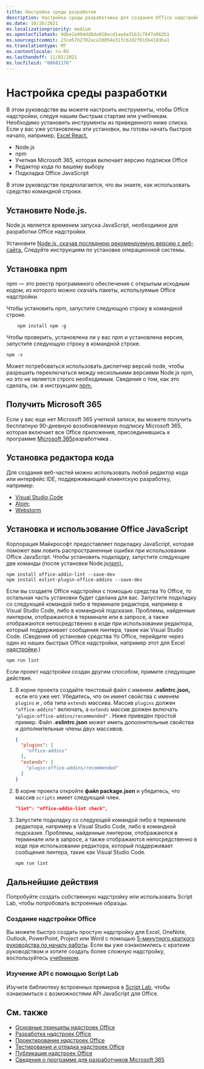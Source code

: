 ```yaml
---
title: Настройка среды разработки
description: Настройка среды разработчика для создания Office надстройки.
ms.date: 10/26/2021
ms.localizationpriority: medium
ms.openlocfilehash: 9dbe2a994dd8da028ecd1ae4a31b2c7847a062b1
ms.sourcegitcommit: 23ce57b2702aca19054e31fcb2d2f015b4183ba1
ms.translationtype: MT
ms.contentlocale: ru-RU
ms.lasthandoff: 11/02/2021
ms.locfileid: "60681176"
---
```

# <a name="set-up-your-development-environment"></a>Настройка среды разработки

В этом руководстве вы можете настроить инструменты, чтобы Office надстройки, следуя нашим быстрым стартам или учебникам. Необходимо установить инструменты из приведенного ниже списка. Если у вас уже установлены эти установки, вы готовы начать быстрое начало, например, [Excel React.](../quickstarts/excel-quickstart-react.md)

- Node.js
- npm
- Учетная Microsoft 365, которая включает версию подписки Office
- Редактор кода по вашему выбору
- Подкладка Office JavaScript

В этом руководстве предполагается, что вы знаете, как использовать средство командной строки.

## <a name="install-nodejs"></a>Установите Node.js.

Node.js является временем запуска JavaScript, необходимое для разработки Office надстройки.

Установите [Node.js, скачав последнюю рекомендуемую версию с веб-сайта.](https://nodejs.org) Следуйте инструкциям по установке операционной системы.

## <a name="install-npm"></a>Установка npm

npm — это реестр программного обеспечения с открытым исходным кодом, из которого можно скачать пакеты, используемые Office надстройки.

Чтобы установить npm, запустите следующую строку в командной строке.

```command&nbsp;line
    npm install npm -g
```

Чтобы проверить, установлена ли у вас npm и установлена версия, запустите следующую строку в командной строке.

```command&nbsp;line
npm -v
```

Может потребоваться использовать диспетчер версий node, чтобы разрешить переключаться между несколькими версиями Node.js npm, но это не является строго необходимым. Сведения о том, как это сделать, см. в инструкциях [npm.](https://docs.npmjs.com/downloading-and-installing-node-js-and-npm)

## <a name="get-microsoft-365"></a>Получить Microsoft 365

Если у вас еще нет Microsoft 365 учетной записи, вы можете получить бесплатную 90-дневную возобновляемую подписку Microsoft 365, которая включает все Office приложения, присоединившись к программе [Microsoft 365](https://developer.microsoft.com/office/dev-program)разработчика .

## <a name="install-a-code-editor"></a>Установка редактора кода

Для создания веб-частей можно использовать любой редактор кода или интерфейс IDE, поддерживающий клиентскую разработку, например:

- [Visual Studio Code](https://code.visualstudio.com/)
- [Atom](https://atom.io);
- [Webstorm](https://www.jetbrains.com/webstorm)

## <a name="install-and-use-the-office-javascript-linter"></a>Установка и использование Office JavaScript

Корпорация Майкрософт предоставляет подкладку JavaScript, которая поможет вам ловить распространенные ошибки при использовании Office JavaScript. Чтобы установить подкладку, запустите следующие две команды [](#install-nodejs) (после установки Node.js[npm).](#install-npm)

```command&nbsp;line
npm install office-addin-lint --save-dev
npm install eslint-plugin-office-addins --save-dev
```

Если вы создаете Office надстройки с помощью средства Yo Office, то остальная часть установки будет сделана для вас. Запустите подкладку со следующей командой либо в терминале редактора, например в Visual Studio Code, либо в командной подсказке. Проблемы, найденные линтером, отображаются в терминале или в запросе, а также отображаются непосредственно в коде при использовании редактора, который поддерживает сообщения линтера, такие как Visual Studio Code. (Сведения об установке средства Yo Office, перейдите через один из наших быстрых Office надстройки, например этот для Excel [надстройки](../quickstarts/excel-quickstart-jquery.md).)

```command&nbsp;line
npm run lint
```

Если проект надстройки создан другим способом, примите следующие действия.

1. В корне проекта создайте текстовый файл с именем **.eslintrc.json,** если его уже нет. Убедитесь, что он имеет свойства с именем `plugins` и , оба типа `extends` массива. Массив `plugins` должен `"office-addins"` включать, а `extends` массив должен включать `"plugin:office-addins/recommended"` . Ниже приведен простой пример. Файл **.eslintrc.json** может иметь дополнительные свойства и дополнительные члены двух массивов.

   ```json
   {
     "plugins": [
       "office-addins"
     ],
     "extends": [
       "plugin:office-addins/recommended"
     ]
   }
   ```

1. В корне проекта откройте **файл package.json** и убедитесь, что массив `scripts` имеет следующий член.

   ```json
   "lint": "office-addin-lint check",
   ```

1. Запустите подкладку со следующей командой либо в терминале редактора, например в Visual Studio Code, либо в командной подсказке. Проблемы, найденные линтером, отображаются в терминале или в запросе, а также отображаются непосредственно в коде при использовании редактора, который поддерживает сообщения линтера, такие как Visual Studio Code.

   ```command&nbsp;line
   npm run lint
   ```

## <a name="next-steps"></a>Дальнейшие действия

Попробуйте создать собственную надстройку или использовать Script Lab, чтобы попробовать встроенные образцы.

### <a name="create-an-office-add-in"></a>Создание надстройки Office

Вы можете быстро создать простую надстройку для Excel, OneNote, Outlook, PowerPoint, Project или Word с помощью [5-минутного краткого руководства по началу работы](../index.yml). Если вы уже ознакомились с кратким руководством и хотите создать более сложную надстройку, воспользуйтесь [учебником](../index.yml).

### <a name="explore-the-apis-with-script-lab"></a>Изучение API с помощью Script Lab

Изучите библиотеку встроенных примеров в [Script Lab](explore-with-script-lab.md), чтобы ознакомиться с возможностями API JavaScript для Office.

## <a name="see-also"></a>См. также

- [Основные принципы надстроек Office](../overview/core-concepts-office-add-ins.md)
- [Разработка надстроек Office](../develop/develop-overview.md)
- [Проектирование надстроек Office](../design/add-in-design.md)
- [Тестирование и отладка надстроек Office](../testing/test-debug-office-add-ins.md)
- [Публикация надстроек Office](../publish/publish.md)
- [Сведения о программе для разработчиков Microsoft 365](https://developer.microsoft.com/microsoft-365/dev-program)